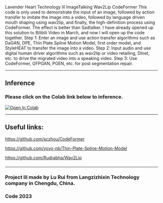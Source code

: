 Lavender Heart Technology lil
ImageTalking Wav2Lip CodeFormer
This code is only used to demonstrate the input of an image, followed by action transfer to imitate the image into a video, followed by language driven mouth shaping using wav2lip, and finally, the high-definition process using CodeFormer.
The effect is better than Sadtalker.
I have already opened up this solution to Bilibili Video in March, and now I will open up the code together.
Step 1: Enter an image and use action transfer algorithms such as DaGAN, DPE, Thin Plate Spline Motion Model, first order model, and StyleHEAT to transfer the image into a video.
Step 2: Input audio and use digital human driver algorithms such as wav2lip or video retailing, DInet, etc. to drive the migrated video into a speaking video.
Step 3: Use CodeFormer, GFPGAN, PGEN, etc. for post segmentation repair.
***

## Inference  
### Please click on the Colab link below to inference.

[![Open In Colab][colab-badge]][colab-notebook]

[colab-notebook]: <https://colab.research.google.com/github.com/langzizhixin/Wav2Lip-CodeFormer/blob/main/Wav2Lip-CodeFormer.ipynb>

[colab-badge]: <https://colab.research.google.com/assets/colab-badge.svg>

***

## Useful links:
https://github.com/sczhou/CodeFormer

https://github.com/yoyo-nb/Thin-Plate-Spline-Motion-Model

https://github.com/Rudrabha/Wav2Lip
### 
### 

***

### Project lil made by Lu Rui from Langzizhixin Technology company in Chengdu, China.
###  Code 2023
